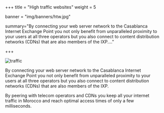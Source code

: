 +++
title = "High traffic websites"
weight = 5

banner = "img/banners/htw.jpg"

summary="By connecting your web server network to the Casablanca Internet Exchange Point you not only benefit from unparalleled proximity to your users at all three operators but you also connect to content distribution networks (CDNs) that are also members of the IXP...."

+++


![traffic](/more/images/peering.png)


By connecting your web server network to the Casablanca Internet Exchange Point you not only benefit from unparalleled proximity to your users at all three operators but you also connect to content distribution networks (CDNs) that are also members of the IXP.

By peering with telecom operators and CDNs you keep all your internet traffic in Morocco and reach optimal access times of only a few milliseconds.